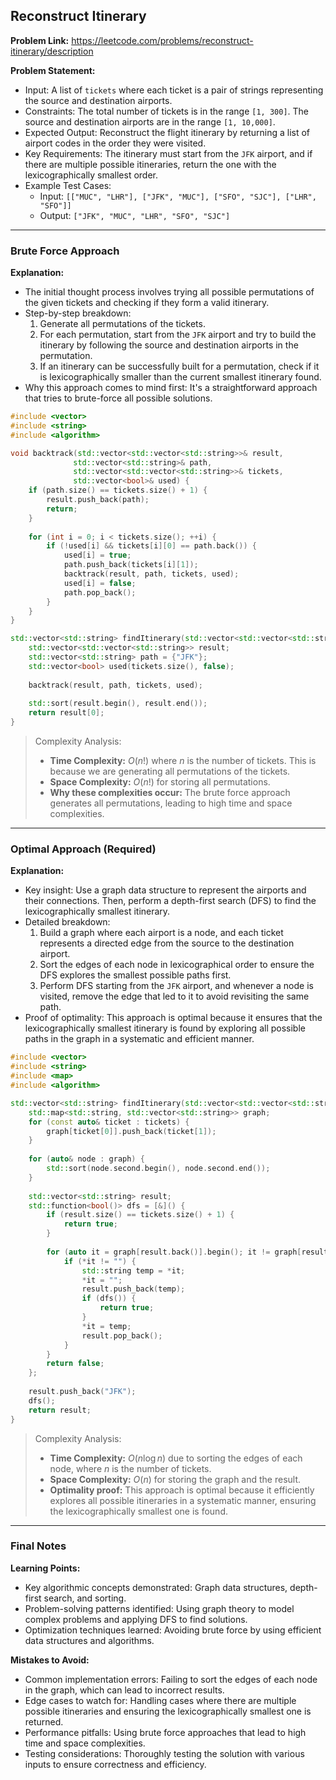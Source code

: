 ## Reconstruct Itinerary
**Problem Link:** https://leetcode.com/problems/reconstruct-itinerary/description

**Problem Statement:**
- Input: A list of `tickets` where each ticket is a pair of strings representing the source and destination airports.
- Constraints: The total number of tickets is in the range `[1, 300]`. The source and destination airports are in the range `[1, 10,000]`.
- Expected Output: Reconstruct the flight itinerary by returning a list of airport codes in the order they were visited.
- Key Requirements: The itinerary must start from the `JFK` airport, and if there are multiple possible itineraries, return the one with the lexicographically smallest order.
- Example Test Cases:
  - Input: `[["MUC", "LHR"], ["JFK", "MUC"], ["SFO", "SJC"], ["LHR", "SFO"]]`
  - Output: `["JFK", "MUC", "LHR", "SFO", "SJC"]`

---

### Brute Force Approach
**Explanation:**
- The initial thought process involves trying all possible permutations of the given tickets and checking if they form a valid itinerary.
- Step-by-step breakdown:
  1. Generate all permutations of the tickets.
  2. For each permutation, start from the `JFK` airport and try to build the itinerary by following the source and destination airports in the permutation.
  3. If an itinerary can be successfully built for a permutation, check if it is lexicographically smaller than the current smallest itinerary found.
- Why this approach comes to mind first: It's a straightforward approach that tries to brute-force all possible solutions.

```cpp
#include <vector>
#include <string>
#include <algorithm>

void backtrack(std::vector<std::vector<std::string>>& result, 
              std::vector<std::string>& path, 
              std::vector<std::vector<std::string>>& tickets, 
              std::vector<bool>& used) {
    if (path.size() == tickets.size() + 1) {
        result.push_back(path);
        return;
    }
    
    for (int i = 0; i < tickets.size(); ++i) {
        if (!used[i] && tickets[i][0] == path.back()) {
            used[i] = true;
            path.push_back(tickets[i][1]);
            backtrack(result, path, tickets, used);
            used[i] = false;
            path.pop_back();
        }
    }
}

std::vector<std::string> findItinerary(std::vector<std::vector<std::string>>& tickets) {
    std::vector<std::vector<std::string>> result;
    std::vector<std::string> path = {"JFK"};
    std::vector<bool> used(tickets.size(), false);
    
    backtrack(result, path, tickets, used);
    
    std::sort(result.begin(), result.end());
    return result[0];
}
```

> Complexity Analysis:
> - **Time Complexity:** $O(n!)$ where $n$ is the number of tickets. This is because we are generating all permutations of the tickets.
> - **Space Complexity:** $O(n!)$ for storing all permutations.
> - **Why these complexities occur:** The brute force approach generates all permutations, leading to high time and space complexities.

---

### Optimal Approach (Required)
**Explanation:**
- Key insight: Use a graph data structure to represent the airports and their connections. Then, perform a depth-first search (DFS) to find the lexicographically smallest itinerary.
- Detailed breakdown:
  1. Build a graph where each airport is a node, and each ticket represents a directed edge from the source to the destination airport.
  2. Sort the edges of each node in lexicographical order to ensure the DFS explores the smallest possible paths first.
  3. Perform DFS starting from the `JFK` airport, and whenever a node is visited, remove the edge that led to it to avoid revisiting the same path.
- Proof of optimality: This approach is optimal because it ensures that the lexicographically smallest itinerary is found by exploring all possible paths in the graph in a systematic and efficient manner.

```cpp
#include <vector>
#include <string>
#include <map>
#include <algorithm>

std::vector<std::string> findItinerary(std::vector<std::vector<std::string>>& tickets) {
    std::map<std::string, std::vector<std::string>> graph;
    for (const auto& ticket : tickets) {
        graph[ticket[0]].push_back(ticket[1]);
    }
    
    for (auto& node : graph) {
        std::sort(node.second.begin(), node.second.end());
    }
    
    std::vector<std::string> result;
    std::function<bool()> dfs = [&]() {
        if (result.size() == tickets.size() + 1) {
            return true;
        }
        
        for (auto it = graph[result.back()].begin(); it != graph[result.back()].end(); ++it) {
            if (*it != "") {
                std::string temp = *it;
                *it = "";
                result.push_back(temp);
                if (dfs()) {
                    return true;
                }
                *it = temp;
                result.pop_back();
            }
        }
        return false;
    };
    
    result.push_back("JFK");
    dfs();
    return result;
}
```

> Complexity Analysis:
> - **Time Complexity:** $O(n \log n)$ due to sorting the edges of each node, where $n$ is the number of tickets.
> - **Space Complexity:** $O(n)$ for storing the graph and the result.
> - **Optimality proof:** This approach is optimal because it efficiently explores all possible itineraries in a systematic manner, ensuring the lexicographically smallest one is found.

---

### Final Notes

**Learning Points:**
- Key algorithmic concepts demonstrated: Graph data structures, depth-first search, and sorting.
- Problem-solving patterns identified: Using graph theory to model complex problems and applying DFS to find solutions.
- Optimization techniques learned: Avoiding brute force by using efficient data structures and algorithms.

**Mistakes to Avoid:**
- Common implementation errors: Failing to sort the edges of each node in the graph, which can lead to incorrect results.
- Edge cases to watch for: Handling cases where there are multiple possible itineraries and ensuring the lexicographically smallest one is returned.
- Performance pitfalls: Using brute force approaches that lead to high time and space complexities.
- Testing considerations: Thoroughly testing the solution with various inputs to ensure correctness and efficiency.